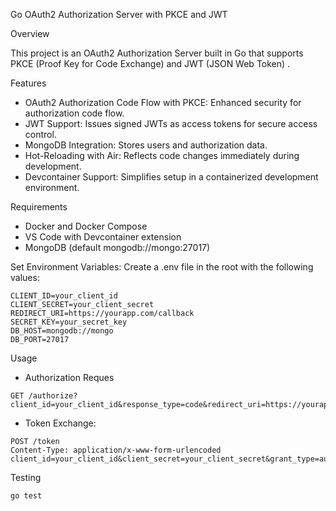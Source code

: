 Go OAuth2 Authorization Server with PKCE and JWT

Overview

This project is an OAuth2 Authorization Server built in Go that supports PKCE (Proof Key for Code Exchange) and JWT (JSON Web Token) . 

Features

* OAuth2 Authorization Code Flow with PKCE: Enhanced security for authorization code flow.
* JWT Support: Issues signed JWTs as access tokens for secure access control.
* MongoDB Integration: Stores users and authorization data.
* Hot-Reloading with Air: Reflects code changes immediately during development.
* Devcontainer Support: Simplifies setup in a containerized development environment.

Requirements

* Docker and Docker Compose
* VS Code with Devcontainer extension
* MongoDB (default mongodb://mongo:27017)

Set Environment Variables: Create a .env file in the root with the following values:
```
CLIENT_ID=your_client_id
CLIENT_SECRET=your_client_secret
REDIRECT_URI=https://yourapp.com/callback
SECRET_KEY=your_secret_key
DB_HOST=mongodb://mongo
DB_PORT=27017
```

Usage
* Authorization Reques
```
GET /authorize?client_id=your_client_id&response_type=code&redirect_uri=https://yourapp.com/callback&code_challenge=your_code_challenge&code_challenge_method=S256
```
* Token Exchange:
```
POST /token
Content-Type: application/x-www-form-urlencoded
client_id=your_client_id&client_secret=your_client_secret&grant_type=authorization_code&code=your_authorization_code&redirect_uri=https://yourapp.com/callback&code_verifier=your_code_verifier
```

Testing
```
go test
```
